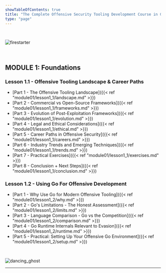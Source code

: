 ```yaml
---
showTableOfContents: true
title: "The Complete Offensive Security Tooling Development Course in Golang"
type: "page"
---
```

<br>

![firestarter](../img/keif.gif)

<br>

## MODULE 1: Foundations
### Lesson 1.1 - Offensive Tooling Landscape & Career Paths
- [Part 1 - The Offensive Tooling Landscape]({{< ref "module01/lesson1_1/landscape.md" >}})
- [Part 2 - Commercial vs Open-Source Frameworks]({{< ref "module01/lesson1_1/frameworks.md" >}})
- [Part 3 - Evolution of Post-Exploitation Frameworks]({{< ref "module01/lesson1_1/evolution.md" >}})
- [Part 4 - Legal and Ethical Considerations]({{< ref "module01/lesson1_1/ethical.md" >}})
- [Part 5 - Career Paths in Offensive Security]({{< ref "module01/lesson1_1/careers.md" >}})
- [Part 6 - Industry Trends and Emerging Techniques]({{< ref "module01/lesson1_1/trends.md" >}})
- [Part 7 - Practical Exercises]({{< ref "module01/lesson1_1/exercises.md" >}})
- [Part 8 - Conclusion + Next Steps]({{< ref "module01/lesson1_1/conclusion.md" >}})


### Lesson 1.2 - Using Go For Offensive Development
- [Part 1 - Why Use Go for Modern Offensive Tooling]({{< ref "module01/lesson1_2/why.md" >}})
- [Part 2 - Go's Limitations - The Honest Assessment]({{< ref "module01/lesson1_2/limits.md" >}})
- [Part 3 - Language Comparison - Go vs the Competition]({{< ref "module01/lesson1_2/comparison.md" >}})
- [Part 4 - Go Runtime Internals Relevant to Evasion]({{< ref "module01/lesson1_2/runtime.md" >}})
- [Part 5 - Practical: Setting Up Your Offensive Go Environment]({{< ref "module01/lesson1_2/setup.md" >}})





<br>

![dancing_ghost](../img/max.gif)

___